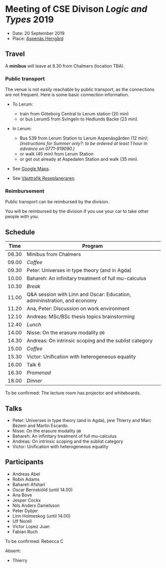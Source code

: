 # Meeting of CSE Divison _Logic and Types_ 2019

- Date: 20 September 2019
- Place: [Aspenäs Herrgård](http://www.aspenasherrgard.se/)

## Travel

A __minibus__ will leave at 8.30 from Chalmers (location TBA).

### Public transport

The venue is not easily reachable by public transport, as the connections are not frequent.
Here is some basic connection information.
- To Lerum:
  * train from Göteborg Central to Lerum station (20 min)
  * or bus LerumS from Svingeln to Hedlunds Backe (23 min).

- In Lerum:
  * Bus 539 from Lerum Station to Lerum Aspenäsgården (12 min);
    _(instructions for Summer only?: to be ordered at least 1 hour in advance on 0771-919090.)_
  * or walk (45 min) from Lerum Station
  * or get out already at Aspedalen Station and walk (35 min).

- See [Google Maps](https://www.google.se/maps).
- See [Västtrafik Reseplaneraren](https://www.vasttrafik.se/reseplanering/reseplaneraren/).

### Reimbursement

Public transport can be reimbursed by the division.

You will be reimbursed by the division if you use your car to take other people with you.

## Schedule

| Time | Program |
|---|---|
| 08.30 | Minibus from Chalmers
| 09.00 | _Coffee_
| 09.30 | Peter: Universes in type theory (and in Agda)
| 10.00 | Bahareh: An infinitary treatment of full mu-calculus
| 10.30 | _Break_
| 11.00 | Q&A session with Linn and Oscar: Education, admininstration, and economy
| 11.20 | Ana, Peter: Discussion on work environment
| 12.10 | Andreas: MSc/BSc thesis topics brainstorming
| 12.40 | _Lunch_
| 14.00 | Nisse: On the erasure modality `@0`
| 14.30 | Andreas: On intrinsic scoping and the sublist category
| 15.00 | _Coffee_
| 15.30 | Victor: Unification with heterogeneous equality
| 16.00 | Talk 6
| 16.30 | _Promenad_
| 18.00 | _Dinner_

To be confirmed: The lecture room has projector and whiteboards.

## Talks

- Peter: Universes in type theory (and in Agda), jww Thierry and Marc Bezem and Martin Escardo.
- Nisse: On the erasure modality `@0`
- Bahareh: An infinitary treatment of full mu-calculus
- Andreas: On intrinsic scoping and the sublist category
- Victor: Unification with heterogeneous equality

## Participants

- Andreas Abel
- Robin Adams
- Bahareh Afshari
- Oscar Bernskiöld (until 14.00)
- Ana Bove
- Jesper Cockx
- Nils Anders Danielsson
- Peter Dybjer
- Linn Holmeskog (until 14.00)
- Ulf Norell
- Victor Lopez Juan
- Fabian Ruch

To be confirmed: Rebecca C

Absent:
- Thierry
